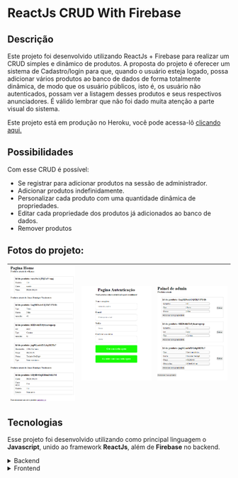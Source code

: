 # ReactJs CRUD With Firebase

## Descrição
Este projeto foi desenvolvido utilizando ReactJs + Firebase para realizar um CRUD simples e dinâmico de produtos. A proposta do projeto é oferecer um sistema de Cadastro/login para que, quando o usuário esteja logado, possa adicionar vários produtos ao banco de dados de forma totalmente dinâmica, de modo que os usuário públicos, isto é, os usuário não autenticados, possam ver a listagem desses produtos e seus respectivos anunciadores. É válido lembrar que não foi dado muita atenção a parte visual do sistema.


Este projeto está em produção no Heroku, você pode acessa-lô [clicando aqui.](https://frontend-crud-firebase.herokuapp.com/)

## Possibilidades
Com esse CRUD é possível:
 - Se registrar para adicionar produtos na sessão de administrador.
 - Adicionar produtos indefinidamente.
 - Personalizar cada produto com uma quantidade dinâmica de propriedades.
 - Editar cada propriedade dos produtos já adicionados ao banco de dados.
 - Remover produtos

## Fotos do projeto:

![](prints/home.png)  |  ![](prints/auth.png) |  ![](prints/admin.png)  | 
:---------------:|:----------------:|:-----------------:|


## Tecnologias
Esse projeto foi desenvolvido utilizando como principal linguagem o **Javascript**, unido ao framework **ReactJs**, além de **Firebase** no backend.

<details>
  <summary>Backend</summary>

 - Firebase auth
 - Firebase Google SignIn auth
 - Firebase Firestore

</details>

<details>
  <summary>Frontend</summary>
  
 - Javascript
 - Firebase auth
 - Validação com Yup
 - Criação de formulário utilizando Unform
 - React Router Dom
 - HTML
 - CSS

</details>
